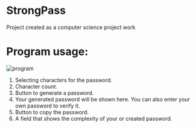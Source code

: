 # StrongPass
Project created as a computer science project work

# Program usage:

![program](https://imgur.com/a/XBH8zwK)

1. Selecting characters for the password.
2. Сharacter count.
3. Button to generate a password.
4. Your generated password will be shown here. You can also enter your own password to verify it.
5. Button to copy the password.
6. A field that shows the complexity of your or created password.

